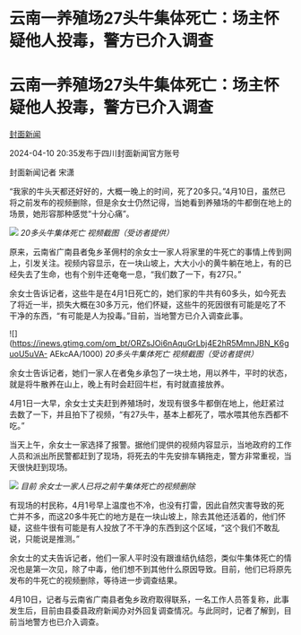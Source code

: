 # 云南一养殖场27头牛集体死亡：场主怀疑他人投毒，警方已介入调查

# 云南一养殖场27头牛集体死亡：场主怀疑他人投毒，警方已介入调查

[](https://news.qq.com/omn/author/8QMd1nxd5IMauTs%3D)

[封面新闻](https://news.qq.com/omn/author/8QMd1nxd5IMauTs%3D)

2024-04-10 20:35发布于四川封面新闻官方账号

封面新闻记者 宋潇

“我家的牛头天都还好好的，大概一晚上的时间，死了20多只。”4月10日，虽然已将之前发布的视频删除，但是余女士仍然记得，当她看到养殖场的牛都倒在地上的场景，她形容那种感觉“十分心痛”。

![](https://inews.gtimg.com/om_bt/OAyAU0T-PjT0txDCzTFwG9H6ChU6bG9aHtKBsp85Ya9mMAA/1000)
_20多头牛集体死亡 视频截图（受访者提供）_

原来，云南省广南县者兔乡革佣村的余女士一家人将家里的牛死亡的事情上传到网上，引发关注。视频内容显示，在一块山坡上，大大小小的黄牛躺在地上，有的已经失去了生命，也有个别牛还奄奄一息，“我们数了一下，有27只。”

余女士告诉记者，这些牛是在4月1日死亡的，她们家的牛共有60多头，如今死去了将近一半，损失大概在30多万元，他们怀疑，这些牛的死因很有可能是吃了不干净的东西，“有可能是人为投毒。”目前，当地警方已介入调查此事。

![](https://inews.gtimg.com/om_bt/ORZsJOi6nAquGrLbj4E2hR5MmnJBN_K6guoU5uVA-
AEkcAA/1000) _20多头牛集体死亡 视频截图（受访者提供）_

余女士告诉记者，她们一家人在者兔乡承包了一块土地，用以养牛，平时的状态，就是将牛散养在山上，晚上有时会赶回牛栏，有时就直接放养。

4月1日一大早，余女士丈夫赶到养殖场时，发现有很多牛都倒在地上，他赶紧过去数了一下，并且拍下了视频，“有27头牛，基本上都死了，喂水喂其他东西都不吃。”

当天上午，余女士一家选择了报警。据他们提供的视频内容显示，当地政府的工作人员和派出所民警都赶到了现场，将死去的牛先安排车辆拖走，警方非常重视，当天很快赶到现场。

![](https://inews.gtimg.com/om_bt/OCpLJgteleS1rDqDekyFgiWOHmv8q1VMc6rhSizElh3BMAA/1000)
_目前 余女士一家人已将之前牛集体死亡的视频删除_

有现场的村民称，4月1号早上温度也不冷，也没有打雷，因此自然灾害导致的死亡并不多，而这20多牛死亡的地方是在一块山坡上，除去其他还活着的，他们怀疑，这些牛很有可能是有人投放了不干净的东西到这个区域，“这个我们不敢乱说，只能说是推测。”

余女士的丈夫告诉记者，他们一家人平时没有跟谁结仇结怨，类似牛集体死亡的情况也是第一次见，除了中毒，他们想不到其他什么原因导致。目前，他们已将原先发布的牛死亡的视频删除，等待进一步调查结果。

4月10日，记者与云南省广南县者兔乡政府取得联系，一名工作人员答复称，此事发生后，目前由县委县政府新闻办对外回复调查情况。与此同时，记者了解到，目前当地警方也已介入调查。

